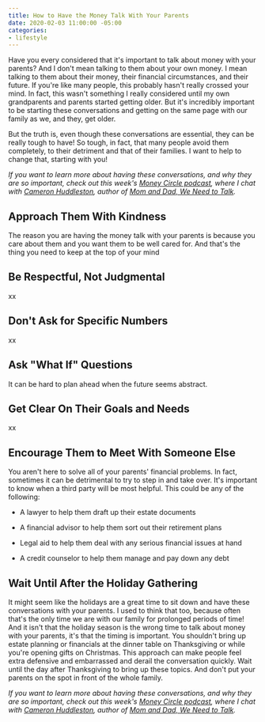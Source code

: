 ```yaml
---
title: How to Have the Money Talk With Your Parents
date: 2020-02-03 11:00:00 -05:00
categories:
- lifestyle
---
```


Have you every considered that it's important to talk about money with your parents? And I don't mean talking to them about your own money. I mean talking to them about their money, their financial circumstances, and their future. If you're like many people, this probably hasn't really crossed your mind. In fact, this wasn't something I really considered until my own grandparents and parents started getting older. But it's incredibly important to be starting these conversations and getting on the same page with our family as we, and they, get older.

But the truth is, even though these conversations are essential, they can be really tough to have! So tough, in fact, that many people avoid them completely, to their detriment and that of their families. I want to help to change that, starting with you!

*If you want to learn more about having these conversations, and why they are so important, check out this week's [Money Circle podcast](www.maggiegermano.com/podcast/its-time-to-talk-money-with-your-parents/), where I chat with [Cameron Huddleston](https://cameronhuddleston.com/), author of [Mom and Dad, We Need to Talk](https://www.amazon.com/Mom-Dad-Need-Talk-Conversations/dp/111953836X).*

## Approach Them With Kindness

The reason you are having the money talk with your parents is because you care about them and you want them to be well cared for. And that's the thing you need to keep at the top of your mind

## Be Respectful, Not Judgmental

xx

## Don't Ask for Specific Numbers

xx

## Ask "What If" Questions

It can be hard to plan ahead when the future seems abstract. 

## Get Clear On Their Goals and Needs

xx

## Encourage Them to Meet With Someone Else

You aren't here to solve all of your parents' financial problems. In fact, sometimes it can be detrimental to try to step in and take over. It's important to know when a third party will be most helpful. This could be any of the following:

* A lawyer to help them draft up their estate documents

* A financial advisor to help them sort out their retirement plans

* Legal aid to help them deal with any serious financial issues at hand

* A credit counselor to help them manage and pay down any debt

## Wait Until After the Holiday Gathering

It might seem like the holidays are a great time to sit down and have these conversations with your parents. I used to think that too, because often that's the only time we are with our family for prolonged periods of time! And it isn't that the holiday season is the wrong time to talk about money with your parents, it's that the timing is important. You shouldn't bring up estate planning or financials at the dinner table on Thanksgiving or while you're opening gifts on Christmas. This approach can make people feel extra defensive and embarrassed and derail the conversation quickly. Wait until the day after Thanksgiving to bring up these topics. And don't put your parents on the spot in front of the whole family. 

*If you want to learn more about having these conversations, and why they are so important, check out this week's [Money Circle podcast](www.maggiegermano.com/podcast/its-time-to-talk-money-with-your-parents/), where I chat with [Cameron Huddleston](https://cameronhuddleston.com/), author of [Mom and Dad, We Need to Talk](https://www.amazon.com/Mom-Dad-Need-Talk-Conversations/dp/111953836X).*